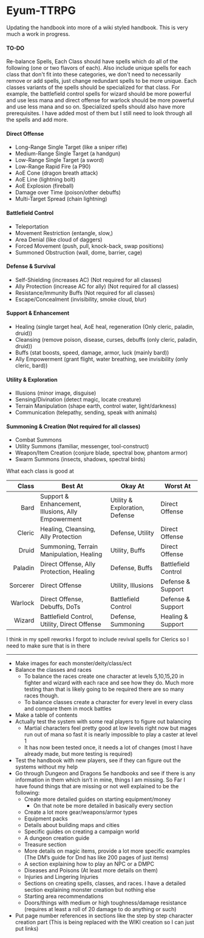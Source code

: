 # Eyum-TTRPG
Updating the handbook into more of a wiki styled handbook. This is very much a work in progress. 

#### **TO-DO**

Re-balance Spells, Each Class should have spells which do all of the following (one or two flavors of each). Also include unique spells for each class that don't fit into these categories, we don't need to necessarily remove or add spells, just change redundant spells to be more unique. Each classes variants of the spells should be specialized for that class. For example, the battlefield control spells for wizard should be more powerful and use less mana and direct offense for warlock should be more powerful and use less mana and so on. Specialized spells should also have more prerequisites. I have added most of them but I still need to look through all the spells and add more.
#### **Direct Offense**
- Long-Range Single Target (like a sniper rifle)
- Medium-Range Single Target (a handgun)
- Low-Range Single Target (a sword)
- Low-Range Rapid Fire (a P90)
- AoE Cone (dragon breath attack)
- AoE Line (lightning bolt)
- AoE Explosion (fireball)
- Damage over Time (poison/other debuffs)
- Multi-Target Spread (chain lightning)
#### **Battlefield Control**
- Teleportation 
- Movement Restriction (entangle, slow,)
- Area Denial (like cloud of daggers)
- Forced Movement (push, pull, knock-back, swap positions)
- Summoned Obstruction (wall, dome, barrier, cage)
#### **Defense & Survival** 
- Self-Shielding (increases AC) (Not required for all classes)
- Ally Protection (increase AC for ally) (Not required for all classes)
- Resistance/Immunity Buffs (Not required for all classes)
- Escape/Concealment (invisibility, smoke cloud, blur)
#### **Support & Enhancement**
- Healing (single target heal, AoE heal, regeneration (Only cleric, paladin, druid))
- Cleansing (remove poison, disease, curses, debuffs (only cleric, paladin, druid))
- Buffs (stat boosts, speed, damage, armor, luck (mainly bard))
- Ally Empowerment (grant flight, water breathing, see invisibility (only cleric, bard))
#### **Utility & Exploration**
- Illusions (minor image, disguise)
- Sensing/Divination (detect magic, locate creature)
- Terrain Manipulation (shape earth, control water, light/darkness)
- Communication (telepathy, sending, speak with animals)
#### **Summoning & Creation** (Not required for all classes)
- Combat Summons
- Utility Summons (familiar, messenger, tool-construct)
- Weapon/Item Creation (conjure blade, spectral bow, phantom armor)
- Swarm Summons (insects, shadows, spectral birds)

What each class is good at

|    Class | Best At                                            | Okay At                        | Worst At            |
| -------: | -------------------------------------------------- | ------------------------------ | ------------------- |
|     Bard | Support & Enhancement, Illusions, Ally Empowerment | Utility & Exploration, Defense | Direct Offense      |
|   Cleric | Healing, Cleansing, Ally Protection                | Defense, Utility               | Direct Offense      |
|    Druid | Summoning, Terrain Manipulation, Healing           | Utility, Buffs                 | Direct Offense      |
|  Paladin | Direct Offense, Ally Protection, Healing           | Defense, Buffs                 | Battlefield Control |
| Sorcerer | Direct Offense                                     | Utility, Illusions             | Defense & Support   |
|  Warlock | Direct Offense, Debuffs, DoTs                      | Battlefield Control            | Defense & Support   |
|   Wizard | Battlefield Control, Utility, Direct Offense       | Defense, Summoning             | Healing & Support   |
I think in my spell reworks I forgot to include revival spells for Clerics so I need to make sure that is in there

----------------------------------------------------------------------------------------
- Make images for each monster/deity/class/ect
- Balance the classes and races
	- To balance the races create one character at levels 5,10,15,20 in fighter and wizard with each race and see how they do. Much more testing than that is likely going to be required there are so many races though. 
	- To balance classes create a character for every level in every class and compare them in mock battles
- Make a table of contents
- Actually test the system with some real players to figure out balancing
	- Martial characters feel pretty good at low levels right now but mages run out of mana so fast it is nearly impossible to play a caster at level 1
	- It has now been tested once, it needs a lot of changes (most I have already made, but more testing is required)
- Test the handbook with new players, see if they can figure out the systems without my help
- Go through Dungeon and Dragons 5e handbooks and see if there is any information in them which isn’t in mine, things I am missing. So Far I have found things that are missing or not well explained to be the following:
	- Create more detailed guides on starting equipment/money
		- On that note be more detailed in basically every section
	- Create a lot more gear/weapons/armor types
	- Equipment packs
	- Details about building maps and cities
	- Specific guides on creating a campaign world
	- A dungeon creation guide
	- Treasure section
	- More details on magic items, provide a lot more specific examples (The DM’s guide for Dnd has like 200 pages of just items)
	- A section explaining how to play an NPC or a DMPC 
	- Diseases and Poisons (At least more details on them)
	- Injuries and Lingering Injuries
	- Sections on creating spells, classes, and races. I have a detailed section explaining monster creation but nothing else
	- Starting area recommendations
	- Doors/things with medium or high toughness/damage resistance (requires at least a roll of 20 damage to do anything or such)
- Put page number references in sections like the step by step character creation part (This is being replaced with the WIKI creation so I can just put links)